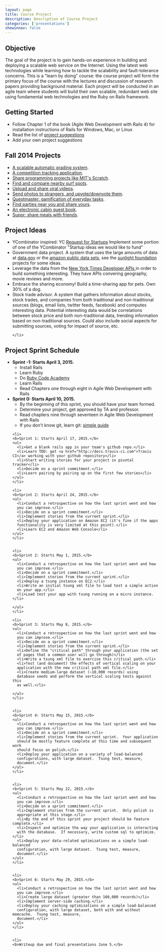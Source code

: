 ```yaml
---
layout: page
title: Course Project
description: Description of Course Project
categories: ['presentations']
showinnav: false
---
```

<div class="content">
  <h2>Objective</h2>

  <p>
  The goal of the project is to gain hands-on experience in building and
  deploying a scalable web service on the Internet.  Using the latest web
  technologies while learning how to tackle the scalability and
  fault-tolerance concerns. This is a "learn by doing" course: the course
  project will form the primary focus of the course with the lectures and
  discussion of research papers providing background material. Each project
  will be conducted in an agile team where students will build their own
  scalable, redundant web site using fundamental web technologies and the
  Ruby on Rails framework.  
  </p>


  <h2>Getting Started</h2>

  <ul>
    <li>Follow Chapter 1 of the book (Agile Web Development with Rails 4)
    for installation instructions of Rails for Windows, Mac, or Linux</li>
    <li>Read the list of <a href="#project_ideas">project suggestions</a></li>
    <li>Add your own project suggestions</li>
  </ul>
  
  <h2>Fall 2014 Projects</h2>
  <ul>
    <li><a href="https://github.com/scalableinternetservices/Gradr">A scalable automatic grading system</a>.</li>
    <li><a href="https://github.com/scalableinternetservices/Compete">A competition tracking application</a>.</li>
    <li><a href="https://github.com/scalableinternetservices/LaPlaya">Share programming projects like MIT's Scratch</a>.</li>
    <li><a href="https://github.com/scalableinternetservices/BaconWindshield">Find and compare nearby surf spots</a>.</li>
    <li><a href="https://github.com/scalableinternetservices/Upvid">Upload and share viral videos</a>.</li>
    <li><a href="https://github.com/scalableinternetservices/Picshare">Send photos to strangers, and upvote/downvote them</a>.</li>
    <li><a href="https://github.com/scalableinternetservices/Motley-Crew">Questmaster: gamification of everyday tasks</a>.</li>
    <li><a href="https://github.com/scalableinternetservices/Xup">Find parties near you and share yours</a>.</li>
    <li><a href="https://github.com/scalableinternetservices/Team-Hytta">An electronic cabin guest book</a>.</li>
    <li><a href="https://github.com/scalableinternetservices/Suppr">Suppr: share meals with friends</a>.</li>
    
  </ul>

  <a id="project_ideas"></a>
  <h2> Project Ideas </h2>
  <ul>
    <li> YCombinator inspired: YC <a href="http://www.ycombinator.com/rfs/">Request for Startups</a> Implement some portion of one of the YCombinator "Startup ideas we would like to fund" </li>
    <li> 
    Government data project. A system that uses the large amounts of
    data at <a href="http://data.gov">data.gov</a> or the <a href="http://aws.amazon.com/publicdatasets/">amazon public data sets</a>, see the <a href="http://sunlightfoundation.com/projects/">sunlight
      foundation</a> projects for some ideas.
    </li>
    <li>
      Leverage the data from the <a href="http://developer.nytimes.com/docs"> New York Times Developer
      APIs </a> in order to build something interesting.  They have APIs
      convering geography, movie reviews and more.
    </li>
    <li>
      Embrace the sharing economy!  Build a time-sharing app for pets.
      Own 30% of a dog.
    </li>
    <li>
    Stock trade advisor. A system that gathers information about stocks,
    stock trades, and companies from both traditional and non-traditional
    sources (blogs, email lists, twitter feeds, facebook) and computes
    interesting data. Potential interesting data would be correlations
    between stock price and both non-traditional data, trending information
    based on non-traditional sources. Could also include social aspects for
    submitting sources, voting for impact of source, etc.

    </li>
  </ul>

  <h2> Project Sprint Schedule </h2>

  <ul>
    <li>
    <b>Sprint -1: Starts April 3, 2015.</b>
    <ul>
      <li>Install Rails</li>
      <li>Learn Ruby</li>
      <li>Do <a href="http://www.codecademy.com/en/tracks/ruby">Ruby Code Academy</a></li>
      <li>Learn Rails</li>
      <li>Read Chapters one through eight in Agile Web Development with Rails</li>
    </ul>
    </li>
    <li>
    <b>Sprint 0: Starts April 10, 2015.</b>
    <ul>
      <li>By the beginning of this sprint, you should have your team
      formed.</li>
      <li>Determine your project, get approved by TA and professor.</li>
      <li>Read chapters nine through seventeen in Agile Web Development with Rails</li>
      <li>If you don't know git, learn git: <a
      href="http://rogerdudler.github.io/git-guide/">simple guide</a>
      </li>
    </ul>
    </li>

    <li>
    <b>Sprint 1: Starts April 17, 2015.</b>
    <ul>
      <li>Get a blank rails app in your team's github repo.</li>
      <li>Learn TDD: get <a href="http://docs.travis-ci.com">Travis CI</a> working with your github repository</li>
      <li>Start writing stories for your project in pivotal tracker</li>
      <li>Decide on a sprint commitment.</li>
      <li>Learn pairing by pairing up on the first few stories</li>
    </ul>
    </li>

    <li>
    <b>Sprint 2: Starts April 24, 2015.</b>
    <ul>
      <li>Conduct a retrospective on how the last sprint went and how
      you can improve.</li>
      <li>Decide on a sprint commitment.</li>
      <li>Implement stories from the current sprint.</li>
      <li>Deploy your application on Amazon EC2 (it's fine if the apps
      functionality is very limited at this point).</li>
      <li>Learn EC2 and Amazon Web Console</li>
    </ul>
    </li>


    <li>
    <b>Sprint 2: Starts May 1, 2015.</b>
    <ul>
      <li>Conduct a retrospective on how the last sprint went and how
      you can improve.</li>
      <li>Decide on a sprint commitment.</li>
      <li>Implement stories from the current sprint.</li>
      <li>Deploy a tsung instance on EC2.</li>
      <li>Write an initial tsung xml file to load test a simple action
      on your app.</li>
      <li>Load test your app with tsung running on a micro instance.</li>
    
    </ul>
    </li>

    <li>
    <b>Sprint 3: Starts May 8, 2015.</b>
    <ul>
      <li>Conduct a retrospective on how the last sprint went and how
      you can improve.</li>
      <li>Decide on a sprint commitment.</li>
      <li>Implement stories from the current sprint.</li>
      <li>Define the "critical path" through your application (the set
      of pages that a common user will go through)</li>
      <li>Write a tsung xml file to exercise this critical path.</li>
      <li>Test (and document) the effects of vertical scaling on your
      application with the new critical path xml file.</li>
      <li>Create medium-large dataset (~10,000 records) using
      database seeds and perform the vertical scaling tests against this
      as well.</li>

    </ul>
    </li>


    <li>
    <b>Sprint 4: Starts May 15, 2015.</b>
    <ul>
      <li>Conduct a retrospective on how the last sprint went and how
      you can improve.</li>
      <li>Decide on a sprint commitment.</li>
      <li>Implement stories from the current sprint.  Your application
      should be mostly feature complete at this time and subsequent work
      should focus on polish.</li>
      <li>Deploy your application on a variety of load-balanced
      configurations, with large dataset.  Tsung test, measure,
      document.</li>
    </ul>
    </li>


    <li>
    <b>Sprint 5: Starts May 22, 2015.</b>
    <ul>
      <li>Conduct a retrospective on how the last sprint went and how
      you can improve.</li>
      <li>Decide on a sprint commitment.</li>
      <li>Implement stories from the current sprint.  Only polish is
      appropriate at this stage.</li>
      <li>By the end of this sprint your project should be feature complete.</li>
      <li>Inspect and optimize the way your application is interacting
      with the database.  If necessary, write custom sql to optimize.</li>
      <li>Deploy your data-related optimizations on a simple load-balanced
      configuration, with large dataset.  Tsung test, measure,
      document.</li>
    </ul>
    </li>


    <li>
    <b>Sprint 6: Starts May 29, 2015.</b>
    <ul>
      <li>Conduct a retrospective on how the last sprint went and how
      you can improve.</li>
      <li>Create large dataset (greater than 100,000 records)</li>
      <li>Implement server-side caching.</li>
      <li>Deploy your caching optimizations on a simple load-balanced
      configuration, with large dataset, both with and without memcache.  Tsung test, measure,
      document.</li>
    </ul>
    </li>


    <li>
    <b>Writeup due and final presentations June 5.</b>


  </ul>
</div>
